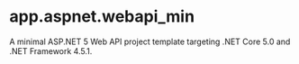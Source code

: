 # app.aspnet.webapi_min

A minimal ASP.NET 5 Web API project template targeting .NET Core 5.0 and .NET Framework 4.5.1.